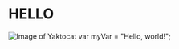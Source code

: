 # HELLO
![Image of Yaktocat](https://octodex.github.com/images/yaktocat.png)
var myVar = "Hello, world!";
